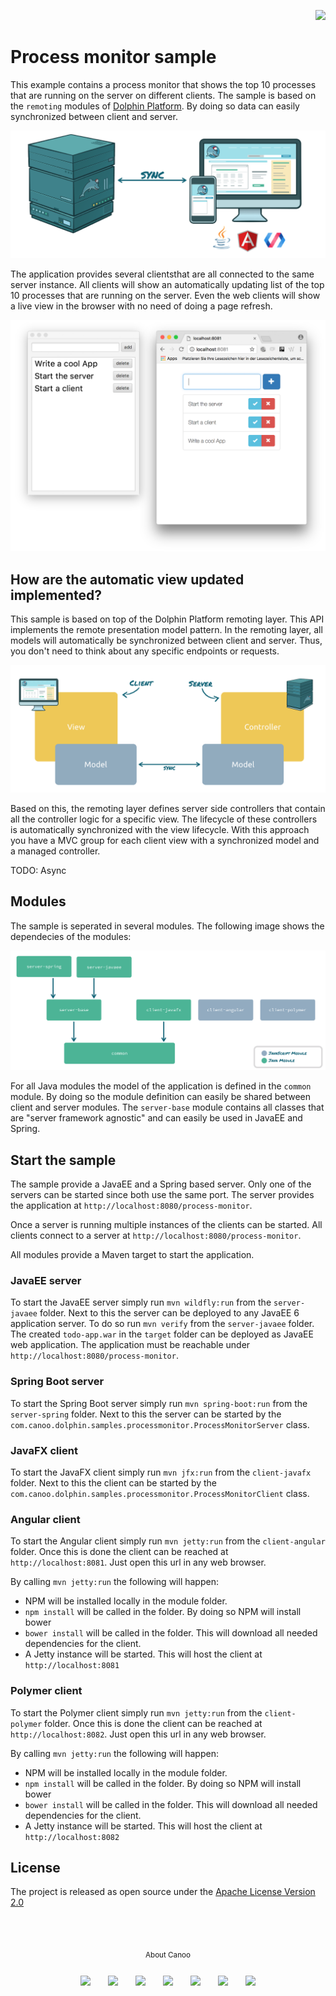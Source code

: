 <p align="right">
<a href="http://www.canoo.com"><img src="http://www.guigarage.com/wordpress/wp-content/uploads/2016/08/canoo_support.png"/></a>
</p>

# Process monitor sample

This example contains a process monitor that shows the top 10 processes that are running on the server on different
clients. The sample is based on the `remoting` modules of [Dolphin Platform](https://github.com/canoo/dolphin-platform).
By doing so data can easily synchronized between client and server.

![modules](readme/rpm.png "remoting")

The application provides several clientsthat are all connected to the same server instance. All clients will show an
automatically updating list of the top 10 processes that are running on the server. Even the web clients will show a live
view in the browser with no need of doing a page refresh.

![clients](readme/clients.png "clients")

## How are the automatic view updated implemented?

This sample is based on top of the Dolphin Platform remoting layer. This API implements the remote presentation model
pattern. In the remoting layer, all models will automatically be synchronized between client and server. Thus, you don't need to think about any specific endpoints or requests.

![remote presentation model](readme/rpm-overview.png "remote presentation model")

Based on this, the remoting layer defines server side controllers that contain all the controller logic for a specific view. The lifecycle of these controllers is automatically synchronized with the view lifecycle. With this approach you have a MVC group for each client view with a synchronized model and a managed controller.

TODO: Async

## Modules

The sample is seperated in several modules. The following image shows the dependecies of the modules:

![modules](readme/modules.png "modules")

For all Java modules the model of the application is defined in the `common` module. By doing so the module definition
can easily be shared between client and server modules. The `server-base` module contains all classes that are "server
framework agnostic" and can easily be used in JavaEE and Spring.

## Start the sample

The sample provide a JavaEE and a Spring based server. Only one of the servers can be started since both use the
same port. The server provides the application at `http://localhost:8080/process-monitor`.

Once a server is running multiple instances of the clients can be started. All clients connect to a server at
 `http://localhost:8080/process-monitor`.

All modules provide a Maven target to start the application.

### JavaEE server
To start the JavaEE server simply run `mvn wildfly:run` from the `server-javaee` folder. Next to this the server can
be deployed to any JavaEE 6 application server. To do so run `mvn verify` from the `server-javaee` folder. The created
`todo-app.war` in the `target` folder can be deployed as JavaEE web application. The application must be reachable
under `http://localhost:8080/process-monitor`.

### Spring Boot server
To start the Spring Boot server simply run `mvn spring-boot:run` from the `server-spring` folder. Next to this the
server can be started by the `com.canoo.dolphin.samples.processmonitor.ProcessMonitorServer` class.

### JavaFX client
To start the JavaFX client simply run `mvn jfx:run` from the `client-javafx` folder. Next to this the client can be
started by the `com.canoo.dolphin.samples.processmonitor.ProcessMonitorClient` class.

### Angular client
To start the Angular client simply run `mvn jetty:run` from the `client-angular` folder. Once this is done the client
can be reached at `http://localhost:8081`. Just open this url in any web browser.

By calling `mvn jetty:run` the following will happen:

* NPM will be installed locally in the module folder.
* `npm install` will be called in the folder. By doing so NPM will install bower
* `bower install` will be called in the folder. This will download all needed dependencies for the client.
* A Jetty instance will be started. This will host the client at `http://localhost:8081`

### Polymer client
To start the Polymer client simply run `mvn jetty:run` from the `client-polymer` folder. Once this is done the client
can be reached at `http://localhost:8082`. Just open this url in any web browser.

By calling `mvn jetty:run` the following will happen:

* NPM will be installed locally in the module folder.
* `npm install` will be called in the folder. By doing so NPM will install bower
* `bower install` will be called in the folder. This will download all needed dependencies for the client.
* A Jetty instance will be started. This will host the client at `http://localhost:8082`

## License
The project is released as open source under the [Apache License Version 2.0](http://www.apache.org/licenses/LICENSE-2.0)

<br/><br/>
<p align="center">
<sub>About Canoo</sub>
</p>
<p align="center">
<a title="Canoo Website" href="http://www.canoo.com/"><img style="margin:12px !important;" src="http://www.guigarage.com/wordpress/wp-content/uploads/2016/08/color-link-48-1.png"/></a>
<a title="Canoo at Twitter" href="https://twitter.com/canoo"><img style="margin:12px !important;" src="http://www.guigarage.com/wordpress/wp-content/uploads/2016/08/color-twitter-48-1.png"/></a>
<a title="Canoo at LinkedIn" href="https://www.linkedin.com/company/canoo-engineering-ag"><img style="margin:12px !important;" src="http://www.guigarage.com/wordpress/wp-content/uploads/2016/08/color-linkedin-48-1.png"/></a>
<a title="Canoo at Xing" href="https://www.xing.com/companies/canooengineeringag"><img style="margin:12px !important;" src="http://www.guigarage.com/wordpress/wp-content/uploads/2016/08/xing-48-1.png"/></a>
<a title="Canoo at YouTube" href="https://www.youtube.com/user/canoovideo"><img style="margin:12px !important;" src="http://www.guigarage.com/wordpress/wp-content/uploads/2016/08/color-youtube-48-1.png"/></a>
<a title="Canoo at GitHub" href="https://github.com/canoo"><img style="margin:12px !important;" src="http://www.guigarage.com/wordpress/wp-content/uploads/2016/08/color-github-48-1.png"/></a>
<a title="Contact Canoo" href="mailto:info@canoo.com"><img style="margin:12px !important;" src="http://www.guigarage.com/wordpress/wp-content/uploads/2016/08/color-forwardtofriend-48-1.png"/></a>
</p>
